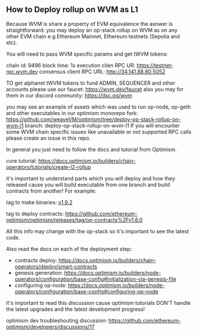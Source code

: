 ## How to Deploy rollup on WVM as L1

Because WVM is share a property of EVM equivalence the asnwer is straightforward: you may deploy an op-stack rollup on WVM as on any other EVM chain e.g Ethereum Mainnet, Ethereum testnets (Sepolia and etc).

You will need to pass WVM specific params and get tWVM tokens:

chain id: 9496
block time: 1s 
execution clien RPC UR:  https://testnet-rpc.wvm.dev
consensus client RPC URL: http://34.141.88.80:5052

TO get alphanet tWVM tokens to fund ADMIN, SEQUENCER and other accounts
please use our faucet:  https://wvm.dev/faucet
also you may for them in our discord community: https://dsc.gg/wvm

you may see an example of assets which was used to run op-node, op-geth and other executables in our optimism monorepo fork: https://github.com/weaveVM/optimism/tree/deploy-op-stack-rollup-on-wvm-l1
branch: deploy-op-stack-rollup-on-wvm-l1
If you will encounter some WVM chain specific issues like unavailable or not supported RPC calls please create an issue in this repo.

In general you just need to follow the docs and tutorial from Optimism.

core tutorial: https://docs.optimism.io/builders/chain-operators/tutorials/create-l2-rollup

it's important to understand parts which you will deploy and how they released cause you will build executable from one branch and build contracts from another! For example:

tag to make binaries: [v1.9.2](https://github.com/ethereum-optimism/optimism/tree/v1.9.2)

tag to deploy contracts: https://github.com/ethereum-optimism/optimism/releases/tag/op-contracts%2Fv1.6.0

All this info may change with the op-stack so it's important to see the latest code.

Also read the docs on each of the deployment step:
- contracts deploy: https://docs.optimism.io/builders/chain-operators/deploy/smart-contracts
- genesis generation: https://docs.optimism.io/builders/node-operators/configuration/base-config#initialization-via-genesis-file
- configuring op-node: https://docs.optimism.io/builders/node-operators/configuration/base-config#configuring-op-node

it's important to read this discussion cause optimism tutorials DON'T handle the latest upgrades and the latest development progress!

optimism dev troubleshouting discussion: https://github.com/ethereum-optimism/developers/discussions/17
